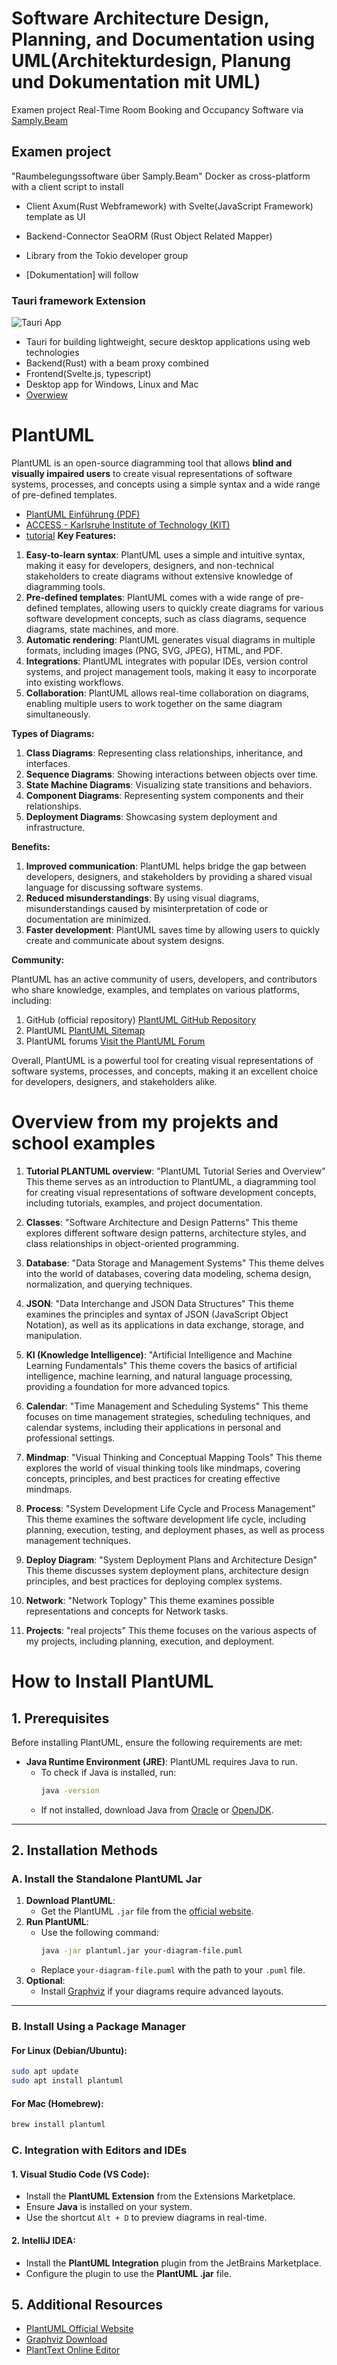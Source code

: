 # Software Architecture Design, Planning, and Documentation using UML(Architekturdesign, Planung und Dokumentation mit UML)

Examen project Real-Time Room
Booking and Occupancy
Software via [Samply.Beam](https://github.com/samply/beam)

## Examen project

"Raumbelegungssoftware über Samply.Beam"
Docker as cross-platform with a client script to install

- Client Axum(Rust Webframework) with Svelte(JavaScript
  Framework) template as UI
- Backend-Connector SeaORM (Rust Object Related Mapper)
- Library from the Tokio developer group

- [Dokumentation] will follow

### Tauri framework Extension

![Tauri App](./projects/FederatedInformationSystems/HandyAppV2.svg)

- Tauri for building lightweight, secure desktop applications using
  web technologies
- Backend(Rust) with a beam proxy combined
- Frontend(Svelte.js, typescript)
- Desktop app for Windows, Linux and Mac
- [Overwiew](examen_docu/overview.md)

# PlantUML

PlantUML is an open-source diagramming tool that allows **blind and visually impaired users** to create visual representations of software systems, processes, and concepts using a simple syntax and a wide range of pre-defined templates.

- [PlantUML Einführung (PDF)](https://www.cooperate-project.de/umlschulung/2_1_PlantUML-Einführung.pdf)
- [ACCESS - Karlsruhe Institute of Technology (KIT)](https://www.access.kit.edu/index.php)
- [tutorial](Tutorial/tutorial.md)
  **Key Features:**

1. **Easy-to-learn syntax**: PlantUML uses a simple and intuitive syntax, making it easy for developers, designers, and non-technical stakeholders to create diagrams without extensive knowledge of diagramming
   tools.
2. **Pre-defined templates**: PlantUML comes with a wide range of pre-defined templates, allowing users to quickly create diagrams for various software development concepts, such as class diagrams, sequence
   diagrams, state machines, and more.
3. **Automatic rendering**: PlantUML generates visual diagrams in multiple formats, including images (PNG, SVG, JPEG), HTML, and PDF.
4. **Integrations**: PlantUML integrates with popular IDEs, version control systems, and project management tools, making it easy to incorporate into existing workflows.
5. **Collaboration**: PlantUML allows real-time collaboration on diagrams, enabling multiple users to work together on the same diagram simultaneously.

**Types of Diagrams:**

1. **Class Diagrams**: Representing class relationships, inheritance, and interfaces.
2. **Sequence Diagrams**: Showing interactions between objects over time.
3. **State Machine Diagrams**: Visualizing state transitions and behaviors.
4. **Component Diagrams**: Representing system components and their relationships.
5. **Deployment Diagrams**: Showcasing system deployment and infrastructure.

**Benefits:**

1. **Improved communication**: PlantUML helps bridge the gap between developers, designers, and stakeholders by providing a shared visual language for discussing software systems.
2. **Reduced misunderstandings**: By using visual diagrams, misunderstandings caused by misinterpretation of code or documentation are minimized.
3. **Faster development**: PlantUML saves time by allowing users to quickly create and communicate about system designs.

**Community:**

PlantUML has an active community of users, developers, and contributors who share knowledge, examples, and templates on various platforms, including:

1. GitHub (official repository) [PlantUML GitHub Repository](https://github.com/plantuml/plantuml?tab=readme-ov-file)
2. PlantUML [PlantUML Sitemap](https://plantuml.com/de/sitemap)
3. PlantUML forums [Visit the PlantUML Forum](https://forum.plantuml.net)

Overall, PlantUML is a powerful tool for creating visual representations of software systems, processes, and concepts, making it an excellent choice for developers, designers, and stakeholders alike.

# Overview from my projekts and school examples

1. **Tutorial PLANTUML overview**: "PlantUML Tutorial Series and Overview"
   This theme serves as an introduction to PlantUML, a diagramming tool for creating visual representations of software development concepts, including tutorials, examples, and project documentation.

2. **Classes**: "Software Architecture and Design Patterns"
   This theme explores different software design patterns, architecture styles, and class relationships in object-oriented programming.

3. **Database**: "Data Storage and Management Systems"
   This theme delves into the world of databases, covering data modeling, schema design, normalization, and querying techniques.

4. **JSON**: "Data Interchange and JSON Data Structures"
   This theme examines the principles and syntax of JSON (JavaScript Object Notation), as well as its applications in data exchange, storage, and manipulation.

5. **KI (Knowledge Intelligence)**: "Artificial Intelligence and Machine Learning Fundamentals"
   This theme covers the basics of artificial intelligence, machine learning, and natural language processing, providing a foundation for more advanced topics.

6. **Calendar**: "Time Management and Scheduling Systems"
   This theme focuses on time management strategies, scheduling techniques, and calendar systems, including their applications in personal and professional settings.

7. **Mindmap**: "Visual Thinking and Conceptual Mapping Tools"
   This theme explores the world of visual thinking tools like mindmaps, covering concepts, principles, and best practices for creating effective mindmaps.

8. **Process**: "System Development Life Cycle and Process Management"
   This theme examines the software development life cycle, including planning, execution, testing, and deployment phases, as well as process management techniques.

9. **Deploy Diagram**: "System Deployment Plans and Architecture Design"
   This theme discusses system deployment plans, architecture design principles, and best practices for deploying complex systems.

10. **Network**: "Network Toplogy"
    This theme examines possible representations and concepts for Network tasks.

11. **Projects**: "real projects"
    This theme focuses on the various aspects of my projects, including planning, execution, and deployment.

# How to Install PlantUML

## 1. Prerequisites

Before installing PlantUML, ensure the following requirements are met:

- **Java Runtime Environment (JRE)**: PlantUML requires Java to run.
  - To check if Java is installed, run:
    ```bash
    java -version
    ```
  - If not installed, download Java from [Oracle](https://www.oracle.com/java/technologies/javase-downloads.html) or [OpenJDK](https://openjdk.org/).

---

## 2. Installation Methods

### A. Install the Standalone PlantUML Jar

1. **Download PlantUML**:
   - Get the PlantUML `.jar` file from the [official website](https://plantuml.com/download).
2. **Run PlantUML**:
   - Use the following command:
     ```bash
     java -jar plantuml.jar your-diagram-file.puml
     ```
   - Replace `your-diagram-file.puml` with the path to your `.puml` file.
3. **Optional**:
   - Install [Graphviz](https://graphviz.gitlab.io/download/) if your diagrams require advanced layouts.

---

### B. Install Using a Package Manager

#### For Linux (Debian/Ubuntu):

```bash
sudo apt update
sudo apt install plantuml
```

#### For Mac (Homebrew):

```bash
brew install plantuml
```

### C. Integration with Editors and IDEs

#### 1. Visual Studio Code (VS Code):

- Install the **PlantUML Extension** from the Extensions Marketplace.
- Ensure **Java** is installed on your system.
- Use the shortcut `Alt + D` to preview diagrams in real-time.

#### 2. IntelliJ IDEA:

- Install the **PlantUML Integration** plugin from the JetBrains Marketplace.
- Configure the plugin to use the **PlantUML .jar** file.

## 5. Additional Resources

- [PlantUML Official Website](https://plantuml.com/)
- [Graphviz Download](https://graphviz.gitlab.io/download/)
- [PlantText Online Editor](https://www.planttext.com/)

